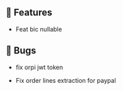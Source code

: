 ## 🚀 Features

- Feat bic nullable


## 🐛 Bugs

- fix orpi jwt token

- Fix order lines extraction for paypal